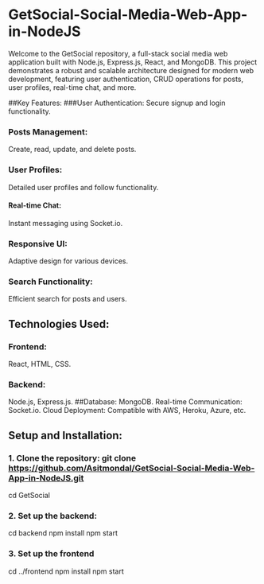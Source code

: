 # GetSocial-Social-Media-Web-App-in-NodeJS
Welcome to the GetSocial repository, a full-stack social media web application built with Node.js, Express.js, React, and MongoDB. This project demonstrates a robust and scalable architecture designed for modern web development, featuring user authentication, CRUD operations for posts, user profiles, real-time chat, and more.

##Key Features:
###User Authentication: 
Secure signup and login functionality.
### Posts Management:
 Create, read, update, and delete posts.
### User Profiles: 
Detailed user profiles and follow functionality.
#### Real-time Chat: 
Instant messaging using Socket.io.
### Responsive UI: 
Adaptive design for various devices.
### Search Functionality: 
Efficient search for posts and users.
## Technologies Used:
### Frontend: 
React, HTML, CSS.
### Backend: 
Node.js, Express.js.
##Database: 
MongoDB.
Real-time Communication: Socket.io.
Cloud Deployment: Compatible with AWS, Heroku, Azure, etc.


## Setup and Installation:
### 1. Clone the repository: git clone https://github.com/Asitmondal/GetSocial-Social-Media-Web-App-in-NodeJS.git
cd GetSocial
### 2. Set up the backend:
cd backend
npm install
npm start
### 3. Set up the frontend
cd ../frontend
npm install
npm start
